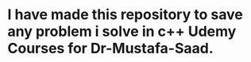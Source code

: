 # I have made this repository to save any problem i solve in c++ Udemy Courses for Dr-Mustafa-Saad.
